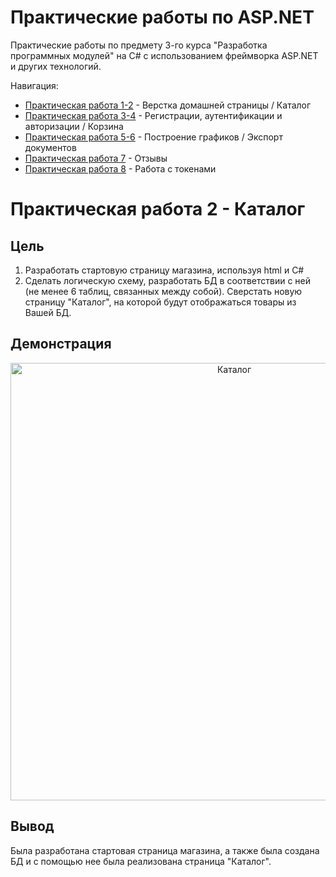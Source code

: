 # Практические работы по ASP.NET
Практические работы по предмету 3-го курса "Разработка программных модулей" на C# с использованием фреймворка ASP.NET и других технологий.

Навигация:

* [Практическая работа 1-2](https://github.com/Archive-of-practical-work-for-the-MPT/Homework-ASP) - Верстка домашней страницы / Каталог
* [Практическая работа 3-4](https://github.com/Archive-of-practical-work-for-the-MPT/Homework-ASP/tree/cart) - Регистрации, аутентификации и авторизации / Корзина
* [Практическая работа 5-6](https://github.com/Archive-of-practical-work-for-the-MPT/Homework-ASP/tree/pomoyka) - Построение графиков / Экспорт документов
* [Практическая работа 7](https://github.com/Archive-of-practical-work-for-the-MPT/Homework-ASP/tree/review) - Отзывы
* [Практическая работа 8](https://github.com/Archive-of-practical-work-for-the-MPT/Homework-ASP/tree/api) - Работа с токенами

# Практическая работа 2 - Каталог

## Цель

1. Разработать стартовую страницу магазина, используя html и C#
2. Сделать логическую схему, разработать БД в соответствии с ней (не менее 6 таблиц, связанных между собой). 
Сверстать новую страницу "Каталог", на которой будут отображаться товары из Вашей БД.

## Демонстрация

<p align="center">
      <img src="https://github.com/user-attachments/assets/0fe02283-0cda-4ccc-aed5-26cdf9a4dfeb" alt="Каталог" width="700">
</p>

## Вывод
Была разработана стартовая страница магазина, а также была создана БД и с помощью нее была реализована страница "Каталог".
